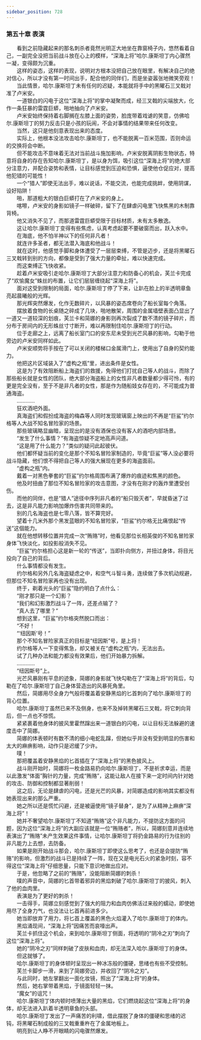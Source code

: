 ```yaml
---
sidebar_position: 728
---
```

### 第五十章 表演  


　　看到之前隐藏起来的那名刺杀者竟然光明正大地坐在靠窗椅子内，悠然看着自己，一副完全没把当前战斗放在心上的模样，“深海上将”哈尔.康斯坦丁内心骤然一凝，变得颇为沉重。  
　　这样的姿态，这样的表现，说明对方根本没把自己放在眼里，有解决自己的绝对信心，所以才没有第一时间出手，配合他的同伴们，而是坐姿嚣张地微笑旁观！  
　　当此情景，哈尔.康斯坦丁未有任何的迟疑，本能就将手中的黑曜石三叉戟对准了卢米安。  
　　一道银白的闪电于这位“深海上将”的掌中凝聚而成，经三叉戟的尖端放大，化作一条狂暴的雷霆巨蟒，啪地抽向了卢米安。  
　　卢米安始终保持着右脚搁在左膝上面的姿势，脸庞带着戏谑的笑意，仿佛哈尔.康斯坦丁的努力反击只是小孩的玩闹，不会对事情的结果带来任何改变。  
　　当然，这只是他刻意表现出来的态度。  
　　实际上，他根本没法攻击哈尔.康斯坦丁，也不能脱离一百米范围，否则命运的交换将会中断。  
　　但不能攻击不意味着无法对当前战斗施加影响，卢米安脱离阴影生物状态，特意将自身的存在告知哈尔.康斯坦丁，是以身为饵，吸引这位“深海上将”的绝大部分注意力，并配合姿势和表情，让目标感觉到压迫和恐惧，逼使他仓促应对，提高他犯错的可能性！  
　　一个“猎人”即使无法出手，难以说话，不能交流，也能完成挑衅，使用阴谋，设好陷阱！  
　　啪，那道粗大的银白巨蟒打在了卢米安的身上。  
　　喀嚓，卢米安的身影如镜子一样破碎，留下了在肆虐闪电里飞快焦黑的木制靠背椅。  
　　他又消失不见了，而那道雷霆巨蟒受限于目标材质，未有太多散逸。  
　　这让哈尔.康斯坦丁变得有些焦虑，认真考虑起要不要破窗而出，跃入水中。  
　　在海底，他不怕半神以下的任何非凡者！  
　　就连许多圣者，都无法潜入海底和他战斗！  
　　就在这时，他感觉手脚和身体遭受了一层层束缚，不管是迈步，还是将黑曜石三叉戟转到别的方向，都像是受到了强大力量的牵扯，难以快速完成。  
　　而这束缚正飞快收紧。  
　　趁着卢米安吸引走哈尔.康斯坦丁大部分注意力和防备心的机会，芙兰卡完成了“欢愉魔女”蛛丝的布置，让它们层层缠绕起“深海上将”。  
　　面对这受到限制的局面，哈尔.康斯坦丁停了下来，让趴在脸上的半透明章鱼亮起晨曦般的光辉。  
　　那光辉突然爆发，化作无数碎片，以风暴的姿态席卷向了船长室每个角落。  
　　摆放着食物的长桌随之碎成了几块，啪地散架，周围的金属墙壁表面凸显出了一道又一道较深的划痕，芙兰卡和简娜的身影则再次裂成了数不清的镜子碎片，而分布于房间内的无形蛛丝寸寸断开，难以再限制住哈尔.康斯坦丁的行动。  
　　位于走廊之上，远离了船长室门口的安东尼未受到光芒风暴的影响，勾勒于他旁边的卢米安同样如此。  
　　卢米安顺势将手按在了可以关闭的楼梯口金属滑门上，使用出了自身的契约能力。  
　　他把这片区域装入了“虚构之瓶”里，进出条件是女性。  
　　这是为了有效阻断船上海盗们的救援，免得他们打扰自己等人的战斗，而除了那些船长就是女性的团队，绝大部分海盗船上的女性非凡者数量都少得可怜，有的更是完全没有，至于不是非凡者的女性，那是作为随船妓女存在的，不可能成为普通海盗。  
　　…………  
　　狂欢酒吧外面。  
　　真海盗们和假扮成海盗的梅森等人同时发现玻璃窗上映出的不再是“巨鲨”约尔格等人大战不知名冒险家的场景。  
　　那些玻璃略显幽暗，呈现出的是没有酒保也没有客人的酒吧内部场景。  
　　“发生了什么事情？”有海盗惊疑不定地高声问道。  
　　“这是用了什么能力？”类似的疑问此起彼伏。  
　　他们都怀疑当前的变化是那个不知名冒险家制造的，毕竟“巨鲨”等人没必要将战斗隐藏，他们恨不得把自己等人的强大展现在更多的海盗面前。  
　　“虚构之瓶”内。  
　　戴着一对黑色拳套的“巨鲨”约尔格周围布满了爆炸的痕迹和焦黑的颜色。  
　　他及时扭曲了那位不知名冒险家的攻击意图，才没有在刚才的轰炸里遭受创伤。  
　　而他的同伴，也是“猎人”途径中序列非凡者的“船只毁灭者”，早就昏迷了过去，这是非凡能力影响加爆炸伤害共同带来的。  
　　别的几名海盗也是七零八落，皆不算完好。  
　　望着十几米外那个黑发蓝眼的不知名冒险家，“巨鲨”约尔格无比痛恨起“传送”这個能力。  
　　就在他想转移位置并完成一次“贿赂”时，他看见那位长相英俊的不知名冒险家身体飞快淡化，如投影般消失不见。  
　　“巨鲨”约尔格担心这是新一轮的“传送”，当即扑向侧方，并扭过身体，将目光投向了自己的背后。  
　　什么事情都没有发生。  
　　约尔格和另外几名海盗疑虑之中，和空气斗智斗勇，连续做了多次机动规避，但那位不知名冒险家再也没有出现。  
　　终于，剃着光头的“巨鲨”隐约明白了点什么：  
　　“刚才那只是一个幻影？  
　　“我们和幻影激烈战斗了一阵，还差点输了？  
　　“真人去了哪里？”  
　　想到这里，“巨鲨”约尔格突然脱口而出：  
　　“不好！  
　　“‘纽因斯’号！”  
　　那个不知名冒险家真正的目标是“纽因斯”号，是上将！  
　　约尔格等人一下变得焦急，却又被关在“虚构之瓶”内，无法出去。  
　　试了几种办法和能力都没有效果后，他们开始暴力拆解。  
　　…………  
　　“纽因斯号”上。  
　　光芒风暴刚有平息的迹象，简娜的身影就飞快勾勒在了“深海上将”的背后，勾勒在了哈尔.康斯坦丁自己身体营造出的风暴死角里。  
　　然后，简娜用尽全身力气般将覆盖着安静黑焰的匕首刺向了哈尔.康斯坦丁的背心位置。  
　　哈尔.康斯坦丁虽然已来不及侧身，也来不及掉转黑曜石三叉戟，将它刺向背后，但一点也不惊慌。  
　　紧紧裹着他身体的披风里霍然蹿出来一道银白的闪电，以让目标无法躲避的速度击中了简娜。  
　　简娜的体表顿时有数不清的细小电蛇乱蹿，但她似乎并没有受到明显的伤害和太大的麻痹影响，动作只是迟缓了少许。  
　　噗！  
　　那把覆盖着安静黑焰的匕首插在了“深海上将”的黑色披风上。  
　　战斗刚开始时，简娜将一枚金路易扔向哈尔.康斯坦丁，不是祈求幸运，而是以此激发“体面”胸针的力量，完成“贿赂”，这能让敌人在接下来一定时间内针对她的攻击、防御和控制都显著削弱！  
　　这之后，无论是肆虐的闪电，还是光芒的风暴，对简娜造成的影响其实都没有她表现出来的那么严重。  
　　她之所以还是慌忙闪避，还是被逼使用“镜子替身”，是为了从精神上麻痹“深海上将”！  
　　她并不奢望哈尔.康斯坦丁不知道“贿赂”这个非凡能力，不提防这方面的问题，因为这位“深海上将”的大副应该就是一位“贿赂者”，所以，简娜刻意并连续地表演出了“贿赂”未产生效果这件事情，让哈尔.康斯坦丁将扔金路易的行为往别的非凡能力上去想，去防备。  
　　如果是刚开始战斗那会，哈尔.康斯坦丁即使这么思考了，也还是会提防“贿赂”的影响，但激烈的战斗已是持续了一阵，现在又是电光石火的紧急时刻，容不得这位“深海上将”仔细思量，只能下意识地做出应对。  
　　于是，他忽略了之前的“贿赂”，没能阻断简娜的刺杀！  
　　噗的声音中，简娜的匕首带着邪异的黑焰刺破了哈尔.康斯坦丁的披风，刺入了他的血肉里。  
　　表演是为了更好的刺杀！  
　　一击得手，简娜立刻感觉到了强大的阻力和血肉仿佛活过来般的蠕动，即使她用尽了全身力气，也没法让匕首再前进多少。  
　　她当即放弃了用力，将匕首上覆盖的黑色火焰灌入了哈尔.康斯坦丁的体内。  
　　黑焰涌现间，“深海上将”因痛苦而哀嚎出声。  
　　芙兰卡抓住这个机会，来到哈尔.康斯坦丁侧面，将透明的“阴冷之刃”刺向了这位“深海上将”。  
　　她的“阴冷之刃”同样刺破了皮肤和血肉，却无法深入哈尔.康斯坦丁的身体。  
　　但这就够了。  
　　哈尔.康斯坦丁的身体顿时呈现出一种冰冻般的僵硬，思绪也有些不受控制。  
　　芙兰卡脚步一滑，来到了简娜旁边，并收回了“阴冷之刃”。  
　　与此同时，她左掌翻出一面化妆镜，照出了“深海上将”的身体。  
　　然后，她右掌带着黑焰，于镜面轻轻一抹。  
　　“魔女”的诅咒！  
　　哈尔.康斯坦丁体内顿时喷薄出大量的黑焰，它们燃烧起这位“深海上将”的身体，却无法进入趴着半透明章鱼的头部。  
　　哈尔.康斯坦丁发出了一声痛苦的利啸，借此摆脱了身体的僵硬和思绪的迟钝，将黑曜石制成般的三叉戟重重杵在了金属地板上。  
　　明亮到让人睁不开眼睛的闪电骤然爆发。  
